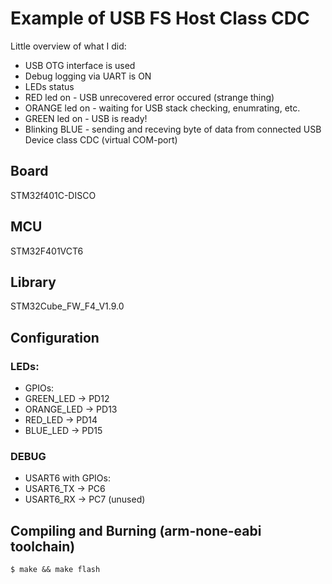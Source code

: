 # Example of USB FS Host Class CDC

Little overview of what I did:
 * USB OTG interface is used
 * Debug logging via UART is ON
 * LEDs status
  * RED led on - USB unrecovered error occured (strange thing)
  * ORANGE led on - waiting for USB stack checking, enumrating, etc.
  * GREEN led on - USB is ready!
  * Blinking BLUE - sending and receving byte of data from connected USB Device class CDC (virtual COM-port)

## Board
STM32f401C-DISCO

## MCU
STM32F401VCT6

## Library
STM32Cube_FW_F4_V1.9.0

## Configuration

### LEDs:
 * GPIOs:
  * GREEN_LED -> PD12
  * ORANGE_LED -> PD13
  * RED_LED -> PD14
  * BLUE_LED -> PD15

### DEBUG
 * USART6 with GPIOs:
  * USART6_TX -> PC6
  * USART6_RX -> PC7 (unused) 

## Compiling and Burning (arm-none-eabi toolchain)
```
$ make && make flash
```
